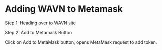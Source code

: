 # Adding WAVN to Metamask

Step 1: Heading over to WAVN site

Step 2: Add to Metamask Button

Click on Add to MetaMask button, opens MetaMask request to add token.

